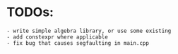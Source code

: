 # TODOs:
	- write simple algebra library, or use some existing
 	- add constexpr where applicable
	- fix bug that causes segfaulting in main.cpp
